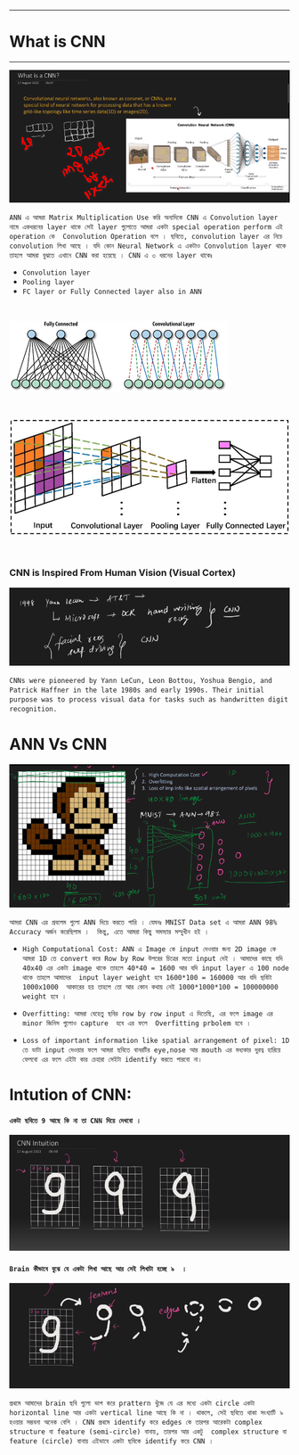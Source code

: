 
---

# What is CNN

---

![Alt text](image-226.png)

`ANN এ আমরা Matrix Multiplication Use করি অন্যদিকে CNN এ Convolution layer নামে একধরনের layer থাকে সেই layer গুলোতে আমরা একটা special operation perform এই operation কে  Convolution Operation বলে । ছবিতে, convolution layer এর নিচে convolution লিখা আছে । যদি কোন Neural Network এ একটাও Convolution layer থাকে তাহলে আমরা বুঝতে এখানে CNN করা হয়েছে । CNN এ ৩ ধরনের layer থাকেঃ `

- `Convolution layer`
- `Pooling layer`
- `FC layer or Fully Connected layer also in ANN`

<br>

![Alt text](image-227.png)

<br>

![Alt text](image-228.png)

<br>

### CNN is Inspired From Human Vision (Visual Cortex)


![Alt text](image-229.png)

`CNNs were pioneered by Yann LeCun, Leon Bottou, Yoshua Bengio, and Patrick Haffner in the late 1980s and early 1990s. Their initial purpose was to process visual data for tasks such as handwritten digit recognition.`

# ANN Vs CNN

![Alt text](image-230.png)

`আমরা CNN এর প্রবলেম গুলো ANN দিয়ে করতে পারি । যেমনঃ MNIST Data set এ আমরা ANN 98% Accuracy অর্জন করেছিলাম ।  কিন্তু, এতে আমরা কিছু সমস্যার সম্মুখীন হই ।  `

- `High Computational Cost: ANN এ Image কে input দেওয়ার জন্য 2D image কে আমরা 1D তে convert করে Row by Row উপরের চিত্রের মতো input দেই । আমাদের কাছে যদি 40x40 এর একটা image থাকে তাহলে 40*40 = 1600 আর যদি input layer এ 100 node থাকে তাহলে আমাদের  input layer weight হবে 1600*100 = 160000 আর যদি ছবিটা 1000x1000  আকারের হয় তাহলে তো আর কোন কথায় নেই 1000*1000*100 = 100000000 weight হবে । `

- `Overfitting: আমরা যেহেতু ছবির row by row input এ দিতেছি, এর ফলে image এর minor জিনিস গুলোও capture  হবে এর ফলে  Overfitting prbolem হবে । `

- `Loss of important information like spatial arrangement of pixel: 1D তে ডাটা input দেওয়ার ফলে আমরা ছবিতে বানরটির eye,nose আর mouth এর মধ্যকার দুরত্ব হারিয়ে ফেলবো এর ফলে এইটা কার চেহারা সেইটা identify করতে পারবো না। `

# Intution of CNN:

#### `একটা ছবিতে 9 আছে কি না তা CNN দিয়ে দেখবো । `

![Alt text](image-231.png)

#### `Brain কীভাবে বুঝে যে একটা লিখা আছে আর সেই লিখাটা হচ্ছে ৯  । `

![Alt text](image-232.png)

`প্রথমে আমাদের brain ছবি গুলো ভাগ করে prattern খুঁজে যে এর মধ্যে একটা circle একটা  horizontal line আর একটা vertical line আছে কি না । থাকলে, সেই ছবিতে থাকা সংখ্যাটি ৯ হওয়ার সম্ভবনা অনেক বেশি । CNN প্রথমে identify করে edges কে তারপর আরেকটা complex structure বা feature (semi-circle) বানায়, তারপর আর একটু  complex structure বা feature (circle) বানায় এইভাবে একটা ছবিকে identify করে CNN ।  `





